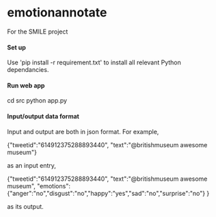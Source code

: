 # emotionannotate
For the SMILE project

#### Set up
Use 'pip install -r requirement.txt' to install all relevant Python dependancies.
#### Run web app
cd src
python app.py

#### Input/output data format
Input and output are both in json format.
For example,

{"tweetid":"614912375288893440", "text":"@britishmuseum awesome museum"}

as an input entry,

{"tweetid":"614912375288893440", 
"text":"@britishmuseum awesome museum",
"emotions":{"anger":"no","disgust":"no","happy":"yes","sad":"no","surprise":"no"}
}

as its output.
